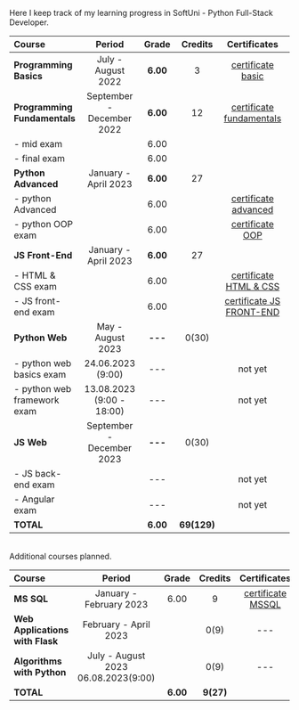 
Here I keep track of my learning progress in SoftUni - Python Full-Stack Developer.

| Course                       |          Period           |  Grade   |   Credits   |        Certificates        |   GitHubRepo   |
|:-----------------------------|:-------------------------:|:--------:|:-----------:|:--------------------------:|:--------------:|
| **Programming Basics**       |    July - August 2022     | **6.00** |      3      |    [certificate basic]     |    [basic]     |
| **Programming Fundamentals** | September - December 2022 | **6.00** |     12      | [certificate fundamentals] | [fundamentals] |
| - mid exam                   |                           |   6.00   |             |                            |                |
| - final exam                 |                           |   6.00   |             |                            |                |
| **Python Advanced**          |   January - April 2023    | **6.00** |     27      |                            |                |
| - python Advanced            |                           |   6.00   |             |   [certificate advanced]   |   [advanced]   |
| - python OOP exam            |                           |   6.00   |             |     [certificate OOP]      |     [OOP]      |
| **JS Front-End**             |   January - April 2023    | **6.00** |     27      |                            |                |
| - HTML & CSS exam            |                           |   6.00   |             |  [certificate HTML & CSS]  |  [HTML & CSS]  |
| - JS front-end exam          |                           |   6.00   |             | [certificate JS FRONT-END] | [JS Font-End]  |
| **Python Web**               |     May - August 2023     | **---**  |    0(30)    |                            |                |
| - python web basics exam     |     24.06.2023 (9:00)     |   ---    |             |          not yet           |  [web basic]   |
| - python web framework exam  | 13.08.2023 (9:00 - 18:00) |   ---    |             |          not yet           |                |
| **JS Web**                   | September - December 2023 | **---**  |    0(30)    |                            |                |
| - JS back-end exam           |                           |   ---    |             |          not yet           |                |
| - Angular exam               |                           |   ---    |             |          not yet           |                |
| **TOTAL**                    |                           | **6.00** | **69(129)** |                            |                |

[basic]:https://github.com/VelinIliev/python-basic-softuni 
[fundamentals]: https://github.com/VelinIliev/python-fundamentals-softuni
[advanced]: https://github.com/VelinIliev/python-advanced-softuni
[OOP]: https://github.com/VelinIliev/python_oop_softuni
[HTML & CSS]:https://github.com/VelinIliev/html-and-css-softuni
[web basic]: https://github.com/VelinIliev/python_web_basics
[JS Font-End]: https://github.com/VelinIliev/js-front-end-softuni

[certificate basic]:https://softuni.bg/certificates/details/140540/cdc98c99
[certificate fundamentals]: https://softuni.bg/certificates/details/148794/32086962
[certificate advanced]: https://softuni.bg/certificates/details/159314/afb9a3d3
[certificate HTML & CSS]: https://softuni.bg/certificates/details/162904/6154e496
[certificate OOP]: https://softuni.bg/certificates/details/168162/acb3f086
[certificate JS FRONT-END]: https://softuni.bg/certificates/details/170672/ad7e8ffb

<br>
Additional courses planned.

| Course                                |                  Period                   |  Grade   |  Credits  |    Certificates     | GitHubRepo |
|:--------------------------------------|:-----------------------------------------:|:--------:|:---------:|:-------------------:|:----------:|
| **MS SQL**                            |          January - February 2023          |   6.00   |     9     | [certificate MSSQL] |  [MS SQL]  |
| **Web Applications <br/> with Flask** |           February - April 2023           |          |   0(9)    |         ---         |  [Flask]   |
| **Algorithms with Python**            | July - August 2023 <br/> 06.08.2023(9:00) |          |   0(9)    |         ---         |            |
| **TOTAL**                             |                                           | **6.00** | **9(27)** |                     |            |

[MS SQL]: https://github.com/VelinIliev/mssql-softuni
[Flask]: https://github.com/VelinIliev/Web-Applications-with-Flask---SoftUni
[certificate MSSQL]: https://softuni.bg/certificates/details/157955/30bb58a2


